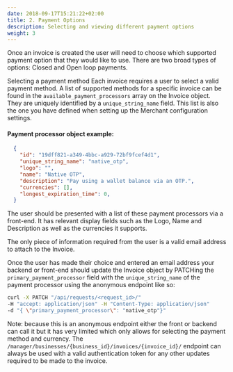 ```yaml
---
date: 2018-09-17T15:21:22+02:00
title: 2. Payment Options
description: Selecting and viewing different payment options
weight: 3
---
```


Once an invoice is created the user will need to choose which supported payment option that they would like to use. There are two broad types of options: Closed and Open loop payments.

Selecting a payment method
Each invoice requires a user to select a valid payment method. A list of supported methods for a specific invoice can be found in the `available_payment_processors` array on the Invoice object. They are uniquely identified by a `unique_string_name` field. This list is also the one you have defined when setting up the Merchant configuration settings.

#### Payment processor object example:
```json
  {
    "id": "19dff821-a349-4bbc-a929-72bf9fcef4d1",
    "unique_string_name": "native_otp",
    "logo": "",
    "name": "Native OTP",
    "description": "Pay using a wallet balance via an OTP.",
    "currencies": [],
    "longest_expiration_time": 0,
  }
```

The user should be presented with a list of these payment processors via a front-end. It has relevant display fields such as the Logo, Name and Description as well as the currencies it supports.

The only piece of information required from the user is a valid email address to attach to the Invoice.

Once the user has made their choice and entered an email address your backend or front-end should update the Invoice object by PATCHing the `primary_payment_processor` field with the `unique_string_name` of the payment processor using the anonymous endpoint like so:

```bash
curl -X PATCH "/api/requests/<request_id>/" 
-H "accept: application/json" -H "Content-Type: application/json" 
-d "{ \"primary_payment_processor\": "native_otp"}"
```

Note: because this is an anonymous endpoint either the front or backend can call it but it has very limited which only allows for selecting the payment method and currency. The `/manager/businesses/{business_id}/invoices/{invoice_id}/` endpoint can always be used with a valid authentication token for any other updates required to be made to the invoice.










